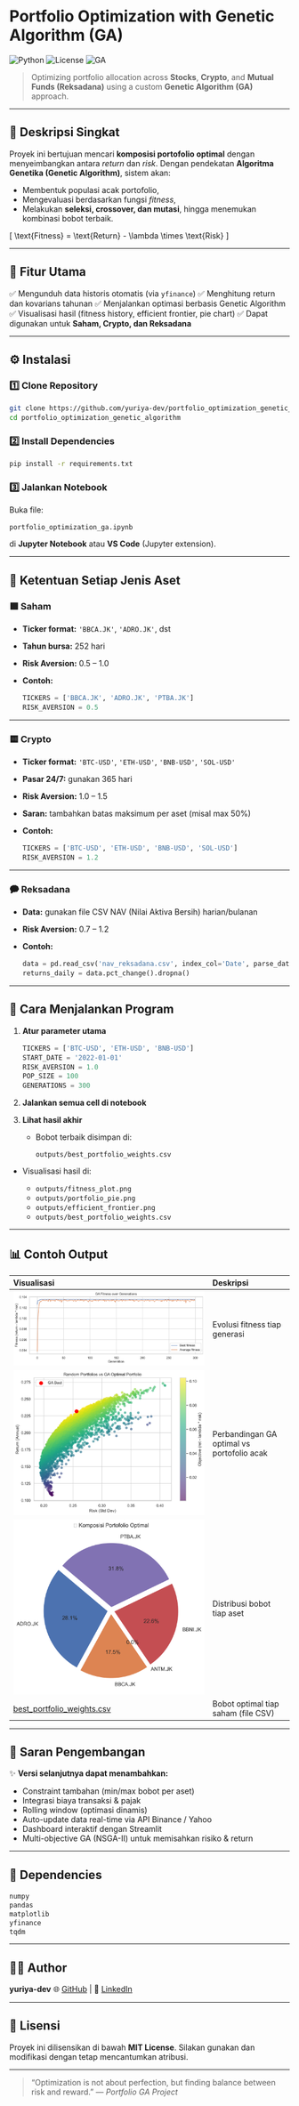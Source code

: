# Portfolio Optimization with Genetic Algorithm (GA)

![Python](https://img.shields.io/badge/Python-3.10-blue)
![License](https://img.shields.io/badge/license-MIT-green)
![GA](https://img.shields.io/badge/Algorithm-Genetic--Algorithm-orange)

> Optimizing portfolio allocation across **Stocks**, **Crypto**, and **Mutual Funds (Reksadana)** using a custom **Genetic Algorithm (GA)** approach.

---

## 📖 Deskripsi Singkat

Proyek ini bertujuan mencari **komposisi portofolio optimal** dengan menyeimbangkan antara *return* dan *risk*.
Dengan pendekatan **Algoritma Genetika (Genetic Algorithm)**, sistem akan:

* Membentuk populasi acak portofolio,
* Mengevaluasi berdasarkan fungsi *fitness*,
* Melakukan **seleksi, crossover, dan mutasi**, hingga menemukan kombinasi bobot terbaik.

[
\text{Fitness} = \text{Return} - \lambda \times \text{Risk}
]

---

## 🧩 Fitur Utama

✅ Mengunduh data historis otomatis (via `yfinance`)
✅ Menghitung return dan kovarians tahunan
✅ Menjalankan optimasi berbasis Genetic Algorithm
✅ Visualisasi hasil (fitness history, efficient frontier, pie chart)
✅ Dapat digunakan untuk **Saham, Crypto, dan Reksadana**

---

## ⚙️ Instalasi

### 1️⃣ Clone Repository

```bash
git clone https://github.com/yuriya-dev/portfolio_optimization_genetic_algorithm.git
cd portfolio_optimization_genetic_algorithm
```

### 2️⃣ Install Dependencies

```bash
pip install -r requirements.txt
```

### 3️⃣ Jalankan Notebook

Buka file:

```
portfolio_optimization_ga.ipynb
```

di **Jupyter Notebook** atau **VS Code** (Jupyter extension).

---

## 💼 Ketentuan Setiap Jenis Aset

### 🟩 Saham

* **Ticker format:** `'BBCA.JK'`, `'ADRO.JK'`, dst
* **Tahun bursa:** 252 hari
* **Risk Aversion:** 0.5 – 1.0
* **Contoh:**

  ```python
  TICKERS = ['BBCA.JK', 'ADRO.JK', 'PTBA.JK']
  RISK_AVERSION = 0.5
  ```

---

### 🟨 Crypto

* **Ticker format:** `'BTC-USD'`, `'ETH-USD'`, `'BNB-USD'`, `'SOL-USD'`
* **Pasar 24/7:** gunakan 365 hari
* **Risk Aversion:** 1.0 – 1.5
* **Saran:** tambahkan batas maksimum per aset (misal max 50%)
* **Contoh:**

  ```python
  TICKERS = ['BTC-USD', 'ETH-USD', 'BNB-USD', 'SOL-USD']
  RISK_AVERSION = 1.2
  ```

---

### 🗭️ Reksadana

* **Data:** gunakan file CSV NAV (Nilai Aktiva Bersih) harian/bulanan
* **Risk Aversion:** 0.7 – 1.2
* **Contoh:**

  ```python
  data = pd.read_csv('nav_reksadana.csv', index_col='Date', parse_dates=True)
  returns_daily = data.pct_change().dropna()
  ```

---

## 🧪 Cara Menjalankan Program

1. **Atur parameter utama**

   ```python
   TICKERS = ['BTC-USD', 'ETH-USD', 'BNB-USD']
   START_DATE = '2022-01-01'
   RISK_AVERSION = 1.0
   POP_SIZE = 100
   GENERATIONS = 300
   ```

2. **Jalankan semua cell di notebook**

3. **Lihat hasil akhir**

   * Bobot terbaik disimpan di:

     ```
     outputs/best_portfolio_weights.csv
     ```
* Visualisasi hasil di:

  * `outputs/fitness_plot.png`
  * `outputs/portfolio_pie.png`
  * `outputs/efficient_frontier.png`
  * `outputs/best_portfolio_weights.csv`

---

## 📊 Contoh Output

| Visualisasi | Deskripsi |
| :--- | :--- |
| ![Fitness Plot](outputs/fitness_plot.png) | Evolusi fitness tiap generasi |
| ![Efficient Frontier](outputs/efficient_frontier.png) | Perbandingan GA optimal vs portofolio acak |
| ![Pie Chart](outputs/portfolio_pie.png) | Distribusi bobot tiap aset |
| [best_portfolio_weights.csv](outputs/best_portfolio_weights.csv) | Bobot optimal tiap saham (file CSV) |


---

## 🧠 Saran Pengembangan

✨ **Versi selanjutnya dapat menambahkan:**

* Constraint tambahan (min/max bobot per aset)
* Integrasi biaya transaksi & pajak
* Rolling window (optimasi dinamis)
* Auto-update data real-time via API Binance / Yahoo
* Dashboard interaktif dengan Streamlit
* Multi-objective GA (NSGA-II) untuk memisahkan risiko & return

---

## 🧹 Dependencies

```
numpy
pandas
matplotlib
yfinance
tqdm
```

---

## 👨‍💻 Author

**yuriya-dev**
🌐 [GitHub](https://github.com/yuriya-dev) | 💼 [LinkedIn](https://linkedin.com/in/wahyu-tri-cahya)

---

## 📜 Lisensi

Proyek ini dilisensikan di bawah **MIT License**.
Silakan gunakan dan modifikasi dengan tetap mencantumkan atribusi.

---

> “Optimization is not about perfection, but finding balance between risk and reward.”
> — *Portfolio GA Project*
